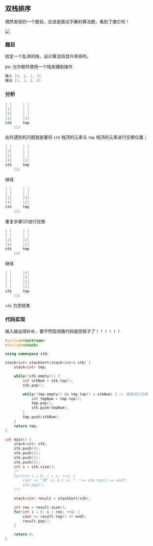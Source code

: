 ## 双栈排序
偶然发现的一个题目，应该是面试手撕的算法题，看到了撸它呗！

![](https://gimg2.baidu.com/image_search/src=http%3A%2F%2Fb-ssl.duitang.com%2Fuploads%2Fitem%2F201707%2F31%2F20170731011724_RYv2f.jpeg&refer=http%3A%2F%2Fb-ssl.duitang.com&app=2002&size=f9999,10000&q=a80&n=0&g=0n&fmt=jpeg?sec=1629130265&t=f1f61fb7c47c1c3d429e77e0ab82f8bd)

### 题目
给定一个乱序的栈，设计算法将其升序排列。

ps: 允许额外使用一个栈来辅助操作
```cpp
输入 [4, 2, 1, 3]
输出 [1, 2, 3, 4]
```

### 分析
```cpp
| |     | |
|1|     | |
|2|     | |
|4|     |3|
stk     tmp
    (1)
```
此时遇到的问题就是要将 `stk` 栈顶的元素与 `tmp` 栈顶的元素进行交换位置；
```cpp
| |     | |
|3|     | |
|2|     | |
|4|     |1|
stk     tmp
    (2)
```
继续
```cpp
| |     | |
| |     | |
|2|     |3|
|4|     |1|
stk     tmp
    (3)
```
重复步骤(2)进行交换
```cpp
| |     | |
| |     | |
|3|     |2|
|4|     |1|
stk     tmp
    (4)
```
继续
```cpp
| |     |4|
| |     |3|
| |     |2|
| |     |1|
stk     tmp
    (3)
```
`stk` 为空结束

### 代码实现

输入输出得补补，要不然现场撸代码就完犊子了！！！！！！

```cpp
#include<iostream>
#include<stack>

using namespace std;

stack<int> stackSort(stack<int>& stk) {
    stack<int> tmp;

    while(!stk.empty()) {
        int stkNum = stk.top();
        stk.pop();

        while(!tmp.empty() && tmp.top() > stkNum) { // 需要进行交换
            int tmpNum = tmp.top();
            tmp.pop();
            stk.push(tmpNum);
        }
        tmp.push(stkNum);
    }
    return tmp;
}

int main() {
    stack<int> stk;
    stk.push(4);
    stk.push(2);
    stk.push(1);
    stk.push(3);
    int s = stk.size();
    /*
    for(int i = 0; i < s; ++i) {
        cout << "第" << 4-i << ": "<< stk.top() << endl;
        stk.pop();
    }*/

    stack<int> result = stackSort(stk);

    int res = result.size();
    for(int i = 0; i < res; ++i) {
        cout << result.top() << endl;
        result.pop();
    }

    return 0;
}
```

